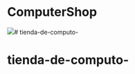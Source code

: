 # ComputerShop
 
<img src = "./ui_kit_free_landing_header_01.jpg"/># tienda-de-computo-
# tienda-de-computo-
